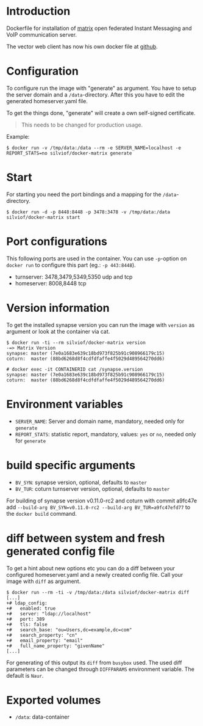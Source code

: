 
# Introduction

Dockerfile for installation of [matrix] open federated Instant Messaging and
VoIP communication server.

The vector web client has now his own docker file at [github].

[matrix]: matrix.org
[github]: https://github.com/silvio/docker-matrix-vector

# Configuration

To configure run the image with "generate" as argument. You have to setup the
server domain and a `/data`-directory. After this you have to edit the
generated homeserver.yaml file.

To get the things done, "generate" will create a own self-signed certificate.

> This needs to be changed for production usage.

Example:

    $ docker run -v /tmp/data:/data --rm -e SERVER_NAME=localhost -e REPORT_STATS=no silviof/docker-matrix generate

# Start

For starting you need the port bindings and a mapping for the
`/data`-directory.

    $ docker run -d -p 8448:8448 -p 3478:3478 -v /tmp/data:/data silviof/docker-matrix start

# Port configurations

This following ports are used in the container. You can use `-p`-option on
`docker run` to configure this part (eg.: `-p 443:8448`).

* turnserver: 3478,3479,5349,5350 udp and tcp
* homeserver: 8008,8448 tcp

# Version information

To get the installed synapse version you can run the image with `version` as
argument or look at the container via cat.

    $ docker run -ti --rm silviof/docker-matrix version
    -=> Matrix Version
    synapse: master (7e0a1683e639c18bd973f825b91c908966179c15)
    coturn:  master (88bd6268d8f4cdfdfaffe4f5029d489564270dd6)

    # docker exec -it CONTAINERID cat /synapse.version
    synapse: master (7e0a1683e639c18bd973f825b91c908966179c15)
    coturn:  master (88bd6268d8f4cdfdfaffe4f5029d489564270dd6)


# Environment variables

* `SERVER_NAME`: Server and domain name, mandatory, needed only  for `generate`
* `REPORT_STATS`: statistic report, mandatory, values: `yes` or `no`, needed
  only for `generate`

# build specific arguments

* `BV_SYN`: synapse version, optional, defaults to `master`
* `BV_TUR`: coturn turnserver version, optional, defaults to `master`

For building of synapse version v0.11.0-rc2 and coturn with commit a9fc47e add
`--build-arg BV_SYN=v0.11.0-rc2 --build-arg BV_TUR=a9fc47efd77` to the `docker
build` command.

# diff between system and fresh generated config file

To get a hint about new options etc you can do a diff between your configured
homeserver.yaml and a newly created config file. Call your image with `diff` as
argument.


```
$ docker run --rm -ti -v /tmp/data:/data silviof/docker-matrix diff
[...]
+# ldap_config:
+#   enabled: true
+#   server: "ldap://localhost"
+#   port: 389
+#   tls: false
+#   search_base: "ou=Users,dc=example,dc=com"
+#   search_property: "cn"
+#   email_property: "email"
+#   full_name_property: "givenName"
[...]
```

For generating of this output its `diff` from `busybox` used. The used diff
parameters can be changed through `DIFFPARAMS` environment variable. The
default is `Naur`.


# Exported volumes

* `/data`: data-container

